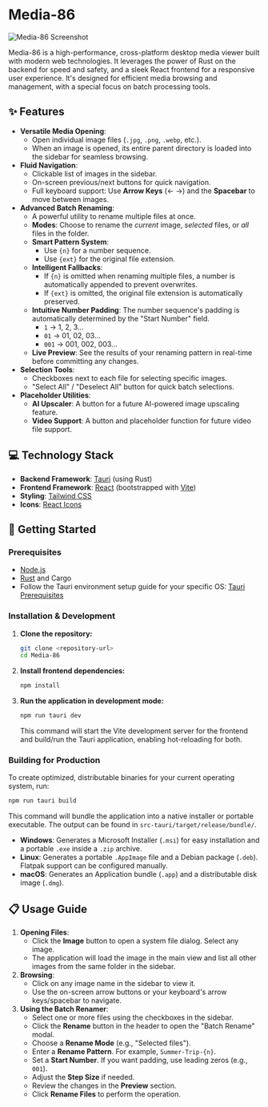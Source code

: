 # Media-86

![Media-86 Screenshot](https://i.imgur.com/rS2aG6J.jpeg)

Media-86 is a high-performance, cross-platform desktop media viewer built with modern web technologies. It leverages the power of Rust on the backend for speed and safety, and a sleek React frontend for a responsive user experience. It's designed for efficient media browsing and management, with a special focus on batch processing tools.

## ✨ Features

- **Versatile Media Opening**:
  - Open individual image files (`.jpg`, `.png`, `.webp`, etc.).
  - When an image is opened, its entire parent directory is loaded into the sidebar for seamless browsing.
- **Fluid Navigation**:
  - Clickable list of images in the sidebar.
  - On-screen previous/next buttons for quick navigation.
  - Full keyboard support: Use **Arrow Keys** (← →) and the **Spacebar** to move between images.
- **Advanced Batch Renaming**:
  - A powerful utility to rename multiple files at once.
  - **Modes**: Choose to rename the *current* image, *selected* files, or *all* files in the folder.
  - **Smart Pattern System**:
    - Use `{n}` for a number sequence.
    - Use `{ext}` for the original file extension.
  - **Intelligent Fallbacks**:
    - If `{n}` is omitted when renaming multiple files, a number is automatically appended to prevent overwrites.
    - If `{ext}` is omitted, the original file extension is automatically preserved.
  - **Intuitive Number Padding**: The number sequence's padding is automatically determined by the "Start Number" field.
    - `1` → 1, 2, 3...
    - `01` → 01, 02, 03...
    - `001` → 001, 002, 003...
  - **Live Preview**: See the results of your renaming pattern in real-time before committing any changes.
- **Selection Tools**:
  - Checkboxes next to each file for selecting specific images.
  - "Select All" / "Deselect All" button for quick batch selections.
- **Placeholder Utilities**:
  - **AI Upscaler**: A button for a future AI-powered image upscaling feature.
  - **Video Support**: A button and placeholder function for future video file support.

## 💻 Technology Stack

- **Backend Framework**: [Tauri](https://tauri.app/) (using Rust)
- **Frontend Framework**: [React](https://reactjs.org/) (bootstrapped with [Vite](https://vitejs.dev/))
- **Styling**: [Tailwind CSS](https://tailwindcss.com/)
- **Icons**: [React Icons](https://react-icons.github.io/react-icons/)

## 🚀 Getting Started

### Prerequisites

- [Node.js](https://nodejs.org/en/)
- [Rust](https://www.rust-lang.org/tools/install) and Cargo
- Follow the Tauri environment setup guide for your specific OS: [Tauri Prerequisites](https://tauri.app/v1/guides/getting-started/prerequisites)

### Installation & Development

1.  **Clone the repository:**
    ```bash
    git clone <repository-url>
    cd Media-86
    ```

2.  **Install frontend dependencies:**
    ```bash
    npm install
    ```

3.  **Run the application in development mode:**
    ```bash
    npm run tauri dev
    ```
    This command will start the Vite development server for the frontend and build/run the Tauri application, enabling hot-reloading for both.

### Building for Production

To create optimized, distributable binaries for your current operating system, run:

```bash
npm run tauri build
```

This command will bundle the application into a native installer or portable executable. The output can be found in `src-tauri/target/release/bundle/`.

- **Windows**: Generates a Microsoft Installer (`.msi`) for easy installation and a portable `.exe` inside a `.zip` archive.
- **Linux**: Generates a portable `.AppImage` file and a Debian package (`.deb`). Flatpak support can be configured manually.
- **macOS**: Generates an Application bundle (`.app`) and a distributable disk image (`.dmg`).

## 📋 Usage Guide

1.  **Opening Files**:
    - Click the **Image** button to open a system file dialog. Select any image.
    - The application will load the image in the main view and list all other images from the same folder in the sidebar.
2.  **Browsing**:
    - Click on any image name in the sidebar to view it.
    - Use the on-screen arrow buttons or your keyboard's arrow keys/spacebar to navigate.
3.  **Using the Batch Renamer**:
    - Select one or more files using the checkboxes in the sidebar.
    - Click the **Rename** button in the header to open the "Batch Rename" modal.
    - Choose a **Rename Mode** (e.g., "Selected files").
    - Enter a **Rename Pattern**. For example, `Summer-Trip-{n}`.
    - Set a **Start Number**. If you want padding, use leading zeros (e.g., `001`).
    - Adjust the **Step Size** if needed.
    - Review the changes in the **Preview** section.
    - Click **Rename Files** to perform the operation.
